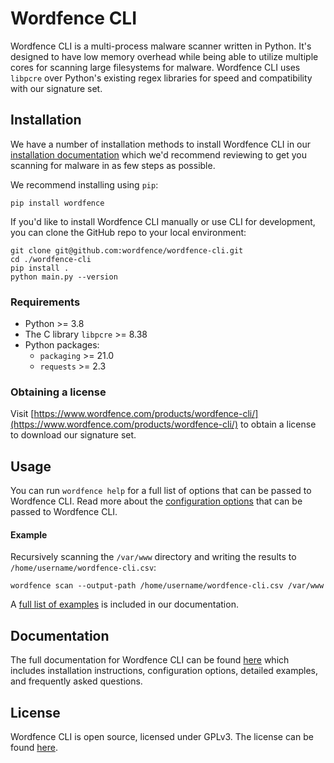 # Wordfence CLI

Wordfence CLI is a multi-process malware scanner written in Python. It's designed to have low memory overhead while being able to utilize multiple cores for scanning large filesystems for malware. Wordfence CLI uses `libpcre` over Python's existing regex libraries for speed and compatibility with our signature set.

## Installation

We have a number of installation methods to install Wordfence CLI in our [installation documentation](docs/Installation.md) which we'd recommend reviewing to get you scanning for malware in as few steps as possible. 

We recommend installing using `pip`:

	pip install wordfence

If you'd like to install Wordfence CLI manually or use CLI for development, you can clone the GitHub repo to your local environment:

	git clone git@github.com:wordfence/wordfence-cli.git
	cd ./wordfence-cli
	pip install .
	python main.py --version

### Requirements

- Python >= 3.8
- The C library `libpcre` >= 8.38
- Python packages:
	- `packaging` >= 21.0 
	- `requests` >= 2.3

### Obtaining a license

Visit [https://www.wordfence.com/products/wordfence-cli/](https://www.wordfence.com/products/wordfence-cli/) to obtain a license to download our signature set.

## Usage

You can run `wordfence help` for a full list of options that can be passed to Wordfence CLI. Read more about the [configuration options](docs/Configuration.md) that can be passed to Wordfence CLI.

#### Example

Recursively scanning the `/var/www` directory and writing the results to `/home/username/wordfence-cli.csv`:

	wordfence scan --output-path /home/username/wordfence-cli.csv /var/www

A [full list of examples](docs/Examples.md) is included in our documentation.

## Documentation

The full documentation for Wordfence CLI can be found [here](docs/) which includes installation instructions, configuration options, detailed examples, and frequently asked questions.

## License

Wordfence CLI is open source, licensed under GPLv3. The license can be found [here](LICENSE).
